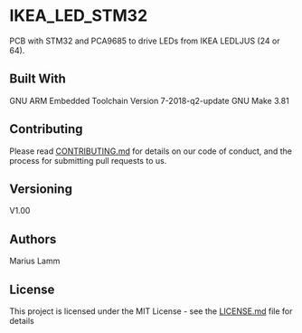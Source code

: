 # IKEA_LED_STM32

PCB with STM32 and PCA9685 to drive LEDs from IKEA LEDLJUS (24 or 64). 

## Built With
GNU ARM Embedded Toolchain Version 7-2018-q2-update
GNU Make 3.81

## Contributing

Please read [CONTRIBUTING.md](https://gist.github.com/PurpleBooth/b24679402957c63ec426) for details on our code of conduct, and the process for submitting pull requests to us.

## Versioning
V1.00

## Authors
Marius Lamm

## License

This project is licensed under the MIT License - see the [LICENSE.md](LICENSE.md) file for details

